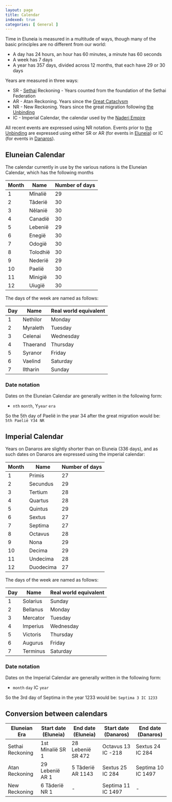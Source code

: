 ```yaml
---
layout: page
title: Calendar
indexed: true
categories: [ General ]
---
```


Time in Eluneia is measured in a multitude of ways, though many of the basic principles are no different from our world:

- A day has 24 hours, an hour has 60 minutes, a minute has 60 seconds
- A week has 7 days
- A year has 357 days, divided across 12 months, that each have 29 or 30 days

Years are measured in three ways:

- SR - [Sethai](/nations/sethai_federation) Reckoning - Years counted from the foundation of the Sethai Federation
- AR - Atan Reckoning. Years since the [Great Cataclysm](/history/great-cataclysm)
- NR - New Reckoning. Years since the great migration following [the Unbinding](/history/the-unbinding)
- IC - Imperial Calendar, the calendar used by the [Naderi Empire](/nations/naderi_empire)

All recent events are expressed using NR notation. Events prior to [the Unbinding](/history/the-unbinding) are
expressed using either SR or AR (for events in [Eluneia](/locations/eluneia)) or IC (for events
in [Danaros](/locations/danaros)).

## Eluneian Calendar

The calendar currently in use by the various nations is the Eluneian Calendar, which has the following months

| Month | Name     | Number of days |
|-------|----------|----------------|
| 1     | Mînalië  | 29             | 
| 2     | Tâderië  | 30             |
| 3     | Nêlanië  | 30             |
| 4     | Canadië  | 30             |
| 5     | Lebenië  | 29             |
| 6     | Enegië   | 30             |
| 7     | Odogië   | 30             |
| 8     | Tolodhië | 30             |
| 9     | Nederië  | 29             |
| 10    | Paelië   | 30             |
| 11    | Minigië  | 30             |
| 12    | Uiugië   | 30             |

The days of the week are named as follows:

| Day | Name     | Real world equivalent |
|-----|----------|-----------------------|
| 1   | Nethilor | Monday                |
| 2   | Myraleth | Tuesday               |
| 3   | Celenai  | Wednesday             |
| 4   | Thaerand | Thursday              |
| 5   | Syranor  | Friday                |
| 6   | Vaelind  | Saturday              |
| 7   | Iltharin | Sunday                |

### Date notation

Dates on the Eluneian Calendar are generally written in the following form:

- `nth` `month`, Y`year` `era`

So the 5th day of Paelië in the year 34 after the great migration would be: `5th Paelië Y34 NR`

## Imperial Calendar

Years on Danaros are slightly shorter than on Eluneia (336 days), and as such dates on Danaros are expressed using the
imperial calendar:

| Month | Name      | Number of days |
|-------|-----------|----------------|
| 1     | Primis    | 27             | 
| 2     | Secundus  | 29             |
| 3     | Tertium   | 28             |
| 4     | Quartus   | 28             |
| 5     | Quintus   | 29             |
| 6     | Sextus    | 27             |
| 7     | Septima   | 27             |
| 8     | Octavus   | 28             |
| 9     | Nona      | 29             |
| 10    | Decima    | 29             |
| 11    | Undecima  | 28             |
| 12    | Duodecima | 27             |

The days of the week are named as follows:

| Day | Name     | Real world equivalent |      
|-----|----------|-----------------------|      
| 1   | Solarius | Sunday                | 
| 2   | Bellanus | Monday                |      
| 3   | Mercator | Tuesday               |      
| 4   | Imperius | Wednesday             |      
| 5   | Victoris | Thursday              |      
| 6   | Augurus  | Friday                |      
| 7   | Terminus | Saturday              |      

### Date notation

Dates on the Imperial Calendar are generally written in the following form:

- `month` `day` IC `year`

So the 3rd day of Septima in the year 1233 would be: `Septima 3 IC 1233`

## Conversion between calendars

| Eluneian Era     | Start date (Eluneia) | End date (Eluneia) | Start date (Danaros) | End date (Danaros) |
|------------------|----------------------|--------------------|----------------------|--------------------|
| Sethai Reckoning | 1st Mînalië SR 1     | 28 Lebenië SR 472  | Octavus 13 IC -218   | Sextus 24 IC 284   |
| Atan Reckoning   | 29 Lebenië AR 1      | 5 Tâderië AR 1143  | Sextus 25 IC 284     | Septima 10 IC 1497 |
| New Reckoning    | 6 Tâderië NR 1       | -                  | Septima 11 IC 1497   | -                  |